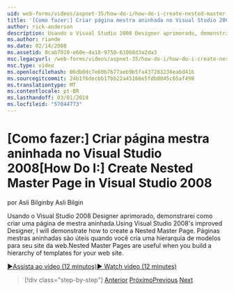 ```yaml
---
uid: web-forms/videos/aspnet-35/how-do-i/how-do-i-create-nested-master-page-in-visual-studio-2008
title: '[Como fazer:] Criar página mestra aninhada no Visual Studio 2008 | Microsoft Docs'
author: rick-anderson
description: Usando o Visual Studio 2008 Designer aprimorado, demonstrarei como criar uma página de mestra aninhada. Páginas mestras aninhadas são úteis quando você cria uma hierarquia de...
ms.author: riande
ms.date: 02/14/2008
ms.assetid: 0cab7010-e60e-4a18-9750-61068d3a2da3
msc.legacyurl: /web-forms/videos/aspnet-35/how-do-i/how-do-i-create-nested-master-page-in-visual-studio-2008
msc.type: video
ms.openlocfilehash: 06db0dc7e60b7b77aeb9b5fa437283238ea6d41b
ms.sourcegitcommit: 24b1f6decbb17bb22a45166e5fdb0845c65af498
ms.translationtype: MT
ms.contentlocale: pt-BR
ms.lasthandoff: 03/01/2019
ms.locfileid: "57044773"
---
```

<a name="how-do-i-create-nested-master-page-in-visual-studio-2008"></a><span data-ttu-id="83e53-104">[Como fazer:] Criar página mestra aninhada no Visual Studio 2008</span><span class="sxs-lookup"><span data-stu-id="83e53-104">[How Do I:] Create Nested Master Page in Visual Studio 2008</span></span>
====================
<span data-ttu-id="83e53-105">por Asli Bilgin</span><span class="sxs-lookup"><span data-stu-id="83e53-105">by Asli Bilgin</span></span>

<span data-ttu-id="83e53-106">Usando o Visual Studio 2008 Designer aprimorado, demonstrarei como criar uma página de mestra aninhada.</span><span class="sxs-lookup"><span data-stu-id="83e53-106">Using Visual Studio 2008's improved Designer, I will demonstrate how to create a Nested Master Page.</span></span> <span data-ttu-id="83e53-107">Páginas mestras aninhadas são úteis quando você cria uma hierarquia de modelos para seu site da web.</span><span class="sxs-lookup"><span data-stu-id="83e53-107">Nested Master Pages are useful when you build a hierarchy of templates for your web site.</span></span>

[<span data-ttu-id="83e53-108">&#9654;Assista ao vídeo (12 minutos)</span><span class="sxs-lookup"><span data-stu-id="83e53-108">&#9654; Watch video (12 minutes)</span></span>](https://channel9.msdn.com/Blogs/ASP-NET-Site-Videos/how-do-i-create-nested-master-page-in-visual-studio-2008)

> [!div class="step-by-step"]
> <span data-ttu-id="83e53-109">[Anterior](how-do-i-create-a-master-page-in-visual-studio-2008.md)
> [Próximo](how-do-i-cascading-style-sheets-in-visual-studio-2008.md)</span><span class="sxs-lookup"><span data-stu-id="83e53-109">[Previous](how-do-i-create-a-master-page-in-visual-studio-2008.md)
[Next](how-do-i-cascading-style-sheets-in-visual-studio-2008.md)</span></span>

